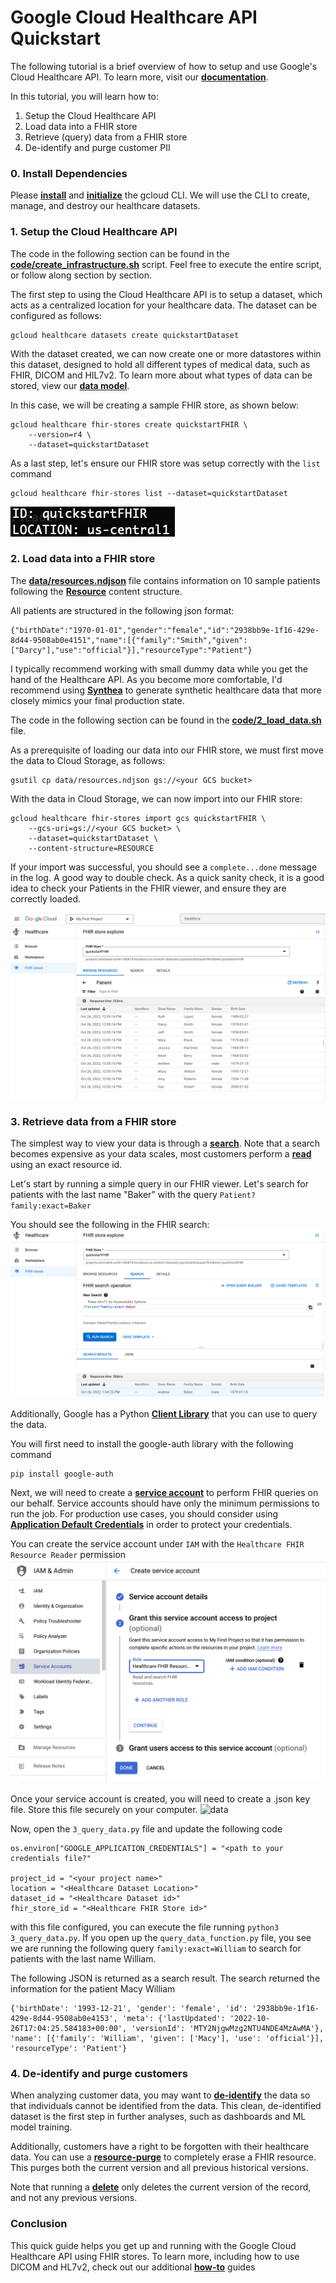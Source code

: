 # Google Cloud Healthcare API Quickstart
The following tutorial is a brief overview of how to setup and use Google's Cloud Healthcare API. To learn more, visit our **[documentation](https://cloud.google.com/healthcare-api)**.

In this tutorial, you will learn how to:
1. Setup the Cloud Healthcare API
2. Load data into a FHIR store
3. Retrieve (query) data from a FHIR store
4. De-identify and purge customer PII

### 0. Install Dependencies
Please **[install](https://cloud.google.com/sdk/docs/install)** and **[initialize](https://cloud.google.com/sdk/docs/initializing)** the gcloud CLI. We will use the CLI to create, manage, and destroy our healthcare datasets.

### 1. Setup the Cloud Healthcare API
The code in the following section can be found in the **[code/create_infrastructure.sh](https://github.com/kramer003/Google-Cloud-Healthcare-API-Quickstart/blob/main/code/1_create_infrastructure.sh)** script. Feel free to execute the entire script, or follow along section by section.


The first step to using the Cloud Healthcare API is to setup a dataset, which acts as a centralized location for your healthcare data. The dataset can be configured as follows:
```
gcloud healthcare datasets create quickstartDataset
```

With the dataset created, we can now create one or more datastores within this dataset, designed to hold all different types of medical data, such as FHIR, DICOM and HIL7v2. To learn more about what types of data can be stored, view our **[data model](https://cloud.google.com/healthcare-api/docs/concepts/introduction#data_model)**.

In this case, we will be creating a sample FHIR store, as shown below:
```
gcloud healthcare fhir-stores create quickstartFHIR \
	--version=r4 \
	--dataset=quickstartDataset
```

As a last step, let's ensure our FHIR store was setup correctly with the `list` command
```
gcloud healthcare fhir-stores list --dataset=quickstartDataset
```
![data](images/FHIR_Store.png)

### 2. Load data into a FHIR store
The **[data/resources.ndjson](https://github.com/kramer003/Google-Cloud-Healthcare-API-Quickstart/blob/main/data/resources.ndjson)** file contains information on 10 sample patients following the **[Resource](https://console.cloud.google.com/healthcare/browser/locations/us-central1/datasets/quickstartDataset/fhirStores/quickstartFHIR/import?project=animated-surfer-340819)** content structure.

All patients are structured in the following json format:
```
{"birthDate":"1970-01-01","gender":"female","id":"2938bb9e-1f16-429e-8d44-9508ab0e4151","name":[{"family":"Smith","given":["Darcy"],"use":"official"}],"resourceType":"Patient"}
```

I typically recommend working with small dummy data while you get the hand of the Healthcare API. As you become more comfortable, I'd recommend using **[Synthea](https://synthea.mitre.org/)** to generate synthetic healthcare data that more closely mimics your final production state.

The code in the following section can be found in the **[code/2_load_data.sh](https://github.com/kramer003/Google-Cloud-Healthcare-API-Quickstart/blob/main/code/2_load_data.sh)** file. 

As a prerequisite of loading our data into our FHIR store, we must first move the data to Cloud Storage, as follows:
```
gsutil cp data/resources.ndjson gs://<your GCS bucket>
```

With the data in Cloud Storage, we can now import into our FHIR store:
```
gcloud healthcare fhir-stores import gcs quickstartFHIR \
	--gcs-uri=gs://<your GCS bucket> \
	--dataset=quickstartDataset \
	--content-structure=RESOURCE
```

If your import was successful, you should see a `complete...done` message in the log. A good way to double check. As a quick sanity check, it is a good idea to check your Patients in the FHIR viewer, and ensure they are correctly loaded.

![data](images/FHIR_viewer.png)

### 3. Retrieve data from a FHIR store
The simplest way to view your data is through a **[search](https://cloud.google.com/healthcare-api/docs/how-tos/fhir-search)**. Note that a search becomes expensive as your data scales, most customers perform a **[read](https://cloud.google.com/healthcare-api/docs/reference/rest/v1/projects.locations.datasets.fhirStores.fhir/read)** using an exact resource id.

Let's start by running a simple query in our FHIR viewer. Let's search for patients with the last name "Baker" with the query `Patient?family:exact=Baker`

You should see the following in the FHIR search:
![data](images/FHIR_search.png)

Additionally, Google has a Python **[Client Library](https://cloud.google.com/python/references/libraries)** that you can use to query the data. 

You will first need to install the google-auth library with the following command
```
pip install google-auth
```
Next, we will need to create a **[service account](https://cloud.google.com/iam/docs/service-accounts)** to perform FHIR queries on our behalf. Service accounts should have only the minimum permissions to run the job. For production use cases, you should consider using **[Application Default Credentials](https://cloud.google.com/docs/authentication/provide-credentials-adc)** in order to protect your credentials.

You can create the service account under `IAM` with the `Healthcare FHIR Resource Reader` permission
![data](images/Service_account.png)

Once your service account is created, you will need to create a .json key file. Store this file securely on your computer.
![data](images/Service/credentials)

Now, open the `3_query_data.py` file and update the following code
```
os.environ["GOOGLE_APPLICATION_CREDENTIALS"] = "<path to your credentials file?"

project_id = "<your project name>"
location = "<Healthcare Dataset Location>"
dataset_id = "<Healthcare Dataset id>"
fhir_store_id = "<Healthcare FHIR Store id>"
```

with this file configured, you can execute the file running `python3 3_query_data.py`. If you open up the `query_data_function.py` file, you see we are running the following query `family:exact=William` to search for patients with the last name William.

The following JSON is returned as a search result. The search returned the information for the patient Macy William
```
{'birthDate': '1993-12-21', 'gender': 'female', 'id': '2938bb9e-1f16-429e-8d44-9508ab0e4153', 'meta': {'lastUpdated': '2022-10-26T17:04:25.584183+00:00', 'versionId': 'MTY2NjgwMzg2NTU4NDE4MzAwMA'}, 'name': [{'family': 'William', 'given': ['Macy'], 'use': 'official'}], 'resourceType': 'Patient'}
```

### 4. De-identify and purge customers
When analyzing customer data, you may want to **[de-identify](https://cloud.google.com/healthcare-api/docs/concepts/de-identification#:~:text=De%2Didentification%20is%20the%20process,or%20otherwise%20obscure%20the%20data.)** the data so that individuals cannot be identified from the data. This clean, de-identified dataset is the first step in further analyses, such as dashboards and ML model training.

Additionally, customers have a right to be forgotten with their healthcare data. You can use a **[resource-purge](https://cloud.google.com/healthcare-api/docs/reference/rest/v1beta1/projects.locations.datasets.fhirStores.fhir/Resource-purge)** to completely erase a FHIR resource. This purges both the current version and all previous historical versions. 

Note that running a **[delete](https://cloud.google.com/healthcare-api/docs/reference/rest/v1beta1/projects.locations.datasets.fhirStores.fhir/delete)** only deletes the current version of the record, and not any previous versions.

### Conclusion
This quick guide helps you get up and running with the Google Cloud Healthcare API using FHIR stores. To learn more, including how to use DICOM and HL7v2, check out our additional **[how-to](https://cloud.google.com/healthcare-api/docs/how-tos)** guides